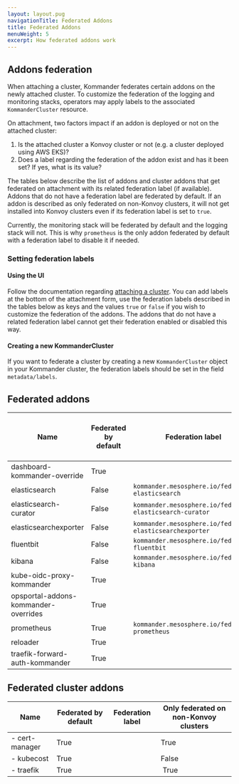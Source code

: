 ```yaml
---
layout: layout.pug
navigationTitle: Federated Addons
title: Federated Addons
menuWeight: 5
excerpt: How federated addons work
---
```


## Addons federation

When attaching a cluster, Kommander federates certain addons on the newly attached cluster. To customize the federation of the logging and monitoring stacks, operators may apply labels to the associated `KommanderCluster` resource.

On attachment, two factors impact if an addon is deployed or not on the attached cluster:
1. Is the attached cluster a Konvoy cluster or not (e.g. a cluster deployed using AWS EKS)?
2. Does a label regarding the federation of the addon exist and has it been set? If yes, what is its value?

The tables below describe the list of addons and cluster addons that get federated on attachment with its related federation label (if available). Addons that do not have a federation label are federated by default. If an addon is described as only federated on non-Konvoy clusters, it will not get installed into Konvoy clusters even if its federation label is set to `true`.

Currently, the monitoring stack will be federated by default and the logging stack will not. This is why `prometheus` is the only addon federated by default with a federation label to disable it if needed.

### Setting federation labels

#### Using the UI

Follow the documentation regarding [attaching a cluster](/dkp/kommander/latest/clusters/attach-cluster/). You can add labels at the bottom of the attachment form, use the federation labels described in the tables below as keys and the values `true` or `false` if you wish to customize the federation of the addons. The addons that do not have a related federation label cannot get their federation enabled or disabled this way.

#### Creating a new KommanderCluster

If you want to federate a cluster by creating a new `KommanderCluster` object in your Kommander cluster, the federation labels should be set in the field `metadata/labels`.

## Federated addons

| Name | Federated by default | Federation label | Only federated on non-Konvoy clusters |
|------------|----------------|----------------|----------------|
| dashboard-kommander-override | True | | False |
| elasticsearch | False | `kommander.mesosphere.io/federate-elasticsearch` | True |
| elasticsearch-curator | False | `kommander.mesosphere.io/federate-elasticsearch-curator` | True |
| elasticsearchexporter | False | `kommander.mesosphere.io/federate-elasticsearchexporter` | True |
| fluentbit | False | `kommander.mesosphere.io/federate-fluentbit` | True |
| kibana | False | `kommander.mesosphere.io/federate-kibana` | True |
| kube-oidc-proxy-kommander | True | | False |
| opsportal-addons-kommander-overrides | True | | False |
| prometheus | True | `kommander.mesosphere.io/federate-prometheus` | True |
| reloader | True | | True |
| traefik-forward-auth-kommander | True | | False |

## Federated cluster addons

| Name | Federated by default | Federation label | Only federated on non-Konvoy clusters |
|------------|----------------|----------------|----------------|
- cert-manager | True | | True |
- kubecost | True | | False |
- traefik | True | | True |
